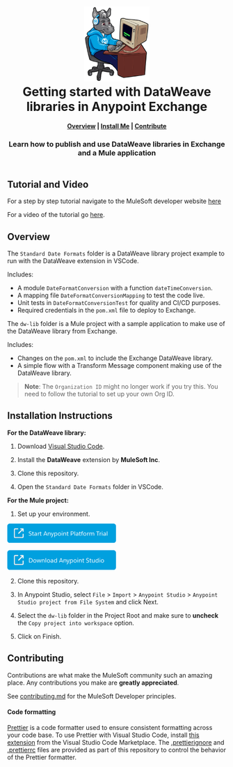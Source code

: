 <h1 align="center">
	<img
	width="150"
	src="/images/max-terminal.gif"></br>
	Getting started with DataWeave libraries in Anypoint Exchange<br>     
</h1>

<h4 align="center">
	<a href="#overview">Overview</a> |
	<a href="#installation-instructions">Install Me</a> |
	<a href="#contributing">Contribute</a>
</h4>
	
<h3 align="center">
	Learn how to publish and use DataWeave libraries in Exchange and a Mule application<br><br>
</h3>

## Tutorial and Video

For a step by step tutorial navigate to the MuleSoft developer website [here]()

For a video of the tutorial go [here]().

## Overview

The `Standard Date Formats` folder is a DataWeave library project example to run with the DataWeave extension in VSCode. 

Includes:
- A module `DateFormatConversion` with a function `dateTimeConversion`.
- A mapping file `DateFormatConversionMapping` to test the code live.
- Unit tests in `DateFormatConversionTest` for quality and CI/CD purposes.
- Required credentials in the `pom.xml` file to deploy to Exchange.

The `dw-lib` folder is a Mule project with a sample application to make use of the DataWeave library from Exchange.

Includes:
- Changes on the `pom.xml` to include the Exchange DataWeave library.
- A simple flow with a Transform Message component making use of the DataWeave library.

> **Note**: The `Organization ID` might no longer work if you try this. You need to follow the tutorial to set up your own Org ID.

## Installation Instructions

**For the DataWeave library:**

1. Download [Visual Studio Code](https://code.visualstudio.com/Download).

2. Install the **DataWeave** extension by **MuleSoft Inc**.

3. Clone this repository.

4. Open the `Standard Date Formats` folder in VSCode.

**For the Mule project:**

1. Set up your environment.

<a href="https://anypoint.mulesoft.com/login/signup" ><img width="250" src="/images/start-platform.png"><a>
	
<a href="https://www.mulesoft.com/lp/dl/studio" ><img width="250" src="/images/download-studio.png"><a>

2. Clone this repository.

3. In Anypoint Studio, select `File` > `Import` > `Anypoint Studio` > `Anypoint Studio project from File System` and click Next.

4. Select the `dw-lib` folder in the Project Root and make sure to **uncheck** the `Copy project into workspace` option.

5. Click on Finish.

## Contributing

Contributions are what make the MuleSoft community such an amazing place. Any contributions you make are **greatly appreciated**.
	
See [contributing.md](/contributing.md) for the MuleSoft Developer principles.

#### Code formatting

[Prettier](https://prettier.io/) is a code formatter used to ensure consistent formatting across your code base. To use Prettier with Visual Studio Code, install [this extension](https://marketplace.visualstudio.com/items?itemName=esbenp.prettier-vscode) from the Visual Studio Code Marketplace. The [.prettierignore](/.prettierignore) and [.prettierrc](/.prettierrc) files are provided as part of this repository to control the behavior of the Prettier formatter.
